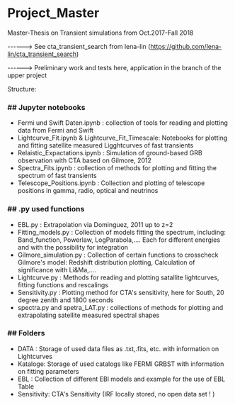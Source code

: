 # Project_Master
Master-Thesis on Transient simulations from Oct.2017-Fall 2018

------> See cta_transient_search from lena-lin (https://github.com/lena-lin/cta_transient_search)

------> Preliminary work and tests here, application in the branch of the upper project

Structure:
### ## Jupyter notebooks ## 
- Fermi und Swift Daten.ipynb : collection of tools for reading and plotting data from Fermi and Swift 
- Lightcurve_Fit.ipynb & Lightcurve_Fit_Timescale: Notebooks for plotting and fitting satellite measured Ligghtcurves of fast transients 
- Relaistic_Expactations.ipynb : Simulation of ground-based GRB observation with CTA based on Gilmore, 2012 
- Spectra_Fits.ipynb : collection of methods for plotting and fitting the spectrum of fast transients 
- Telescope_Positions.ipynb : Collection and plotting of telescope positions in gamma, radio, optical and neutrinos 

### ## .py used functions ##
- EBL.py : Extrapolation via Dominguez, 2011 up to z=2 
- Fitting_models.py : Collection of models fitting the spectrum, including: Band_function, Powerlaw, LogParabola,.... 
 		      Each for different energies and with the possibility for integration 
- Gilmore_simulation.py : Collection of certain functions to crosscheck Gilmore's model: Redshift distribution plotting, Calculation of significance with Li&Ma,....
- Lightcurve.py : Methods for reading and plotting satallite lightcurves, fitting functions and rescalings 
- Sensitivity.py : Plotting method for CTA's sensitivity, here for South, 20 degree zenith and 1800 seconds 
- spectra.py and spetra_LAT.py : collections of methods for plotting and extrapolating satellite measured spectral shapes 

### ## Folders ## 
- DATA : Storage of used data files as .txt,.fits, etc. with information on Lightcurves
- Kataloge: Storage of used catalogs like FERMI GRBST with information on fitting parameters 
- EBL : Collection of different EBl models and example for the use of EBL Table 
- Sensitivity: CTA's Sensitivity (IRF locally stored, no open data set ! ) 

